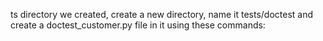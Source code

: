 ts directory we created, create a new directory, name it tests/doctest and create a doctest_customer.py file in it using these commands:
